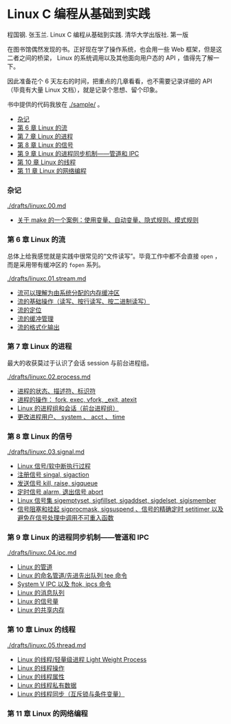 # Linux C 编程从基础到实践

程国钢. 张玉兰. Linux C 编程从基础到实践. 清华大学出版社. 第一版

在图书馆偶然发现的书。正好现在学了操作系统，也会用一些 Web 框架，但是这二者之间的桥梁， Linux 的系统调用以及其他面向用户态的 API ，值得先了解一下。

因此准备花个 6 天左右的时间，把重点的几章看看，也不需要记录详细的 API （毕竟有大量 Linux 文档），就是记录个思想、留个印象。

书中提供的代码我放在 [./sample/](./sample/) 。

<!-- @import "[TOC]" {cmd="toc" depthFrom=3 depthTo=6 orderedList=false} -->

<!-- code_chunk_output -->

- [杂记](#杂记)
- [第 6 章 Linux 的流](#第-6-章-linux-的流)
- [第 7 章 Linux 的进程](#第-7-章-linux-的进程)
- [第 8 章 Linux 的信号](#第-8-章-linux-的信号)
- [第 9 章 Linux 的进程同步机制——管道和 IPC](#第-9-章-linux-的进程同步机制管道和-ipc)
- [第 10 章 Linux 的线程](#第-10-章-linux-的线程)
- [第 11 章 Linux 的网络编程](#第-11-章-linux-的网络编程)

<!-- /code_chunk_output -->

### 杂记

[./drafts/linuxc.00.md](./drafts/linuxc.00.md)
- [关于 make 的一个案例：使用变量、自动变量、隐式规则、模式规则](./drafts/linuxc.00.md#关于-make-的一个案例使用变量-自动变量-隐式规则-模式规则)

### 第 6 章 Linux 的流

总体上给我感觉就是实践中很常见的“文件读写”。毕竟工作中都不会直接 `open` ，而是采用带有缓冲区的 `fopen` 系列。

[./drafts/linuxc.01.stream.md](./drafts/linuxc.01.stream.md)
- [流可以理解为由系统分配的内存缓冲区](./drafts/linuxc.01.stream.md#流可以理解为由系统分配的内存缓冲区)
- [流的基础操作（读写、按行读写、按二进制读写）](./drafts/linuxc.01.stream.md#流的基础操作读写-按行读写-按二进制读写)
- [流的定位](./drafts/linuxc.01.stream.md#流的定位)
- [流的缓冲管理](./drafts/linuxc.01.stream.md#流的缓冲管理)
- [流的格式化输出](./drafts/linuxc.01.stream.md#流的格式化输出)

### 第 7 章 Linux 的进程

最大的收获莫过于认识了会话 session 与前台进程组。

[./drafts/linuxc.02.process.md](./drafts/linuxc.02.process.md)
- [进程的状态、描述符、标识符](./drafts/linuxc.02.process.md#进程的状态-描述符-标识符)
- [进程的操作： fork, exec, vfork, _exit, atexit](./drafts/linuxc.02.process.md#进程的操作-fork-exec-vfork-_exit-atexit)
- [Linux 的进程组和会话（前台进程组）](./drafts/linuxc.02.process.md#linux-的进程组和会话前台进程组)
- [更改进程用户、 system 、 acct 、 time](./drafts/linuxc.02.process.md#更改进程用户-system-acct-time)

### 第 8 章 Linux 的信号

[./drafts/linuxc.03.signal.md](./drafts/linuxc.03.signal.md)
- [Linux 信号/软中断执行过程](./drafts/linuxc.03.signal.md#linux-信号软中断执行过程)
- [注册信号 singal, sigaction](./drafts/linuxc.03.signal.md#注册信号-singal-sigaction)
- [发送信号 kill, raise, sigqueue](./drafts/linuxc.03.signal.md#发送信号-kill-raise-sigqueue)
- [定时信号 alarm, 退出信号 abort](./drafts/linuxc.03.signal.md#定时信号-alarm-退出信号-abort)
- [Linux 信号集 sigemptyset, sigfillset, sigaddset, sigdelset, sigismember](./drafts/linuxc.03.signal.md#linux-信号集-sigemptyset-sigfillset-sigaddset-sigdelset-sigismember)
- [信号阻塞和挂起 sigprocmask, sigsuspend 、信号的精确定时 setitimer 以及避免在信号处理中调用不可重入函数](./drafts/linuxc.03.signal.md#信号阻塞和挂起-sigprocmask-sigsuspend-信号的精确定时-setitimer-以及避免在信号处理中调用不可重入函数)

### 第 9 章 Linux 的进程同步机制——管道和 IPC

[./drafts/linuxc.04.ipc.md](./drafts/linuxc.04.ipc.md)
- [Linux 的管道](./drafts/linuxc.04.ipc.md#linux-的管道)
- [Linux 的命名管道/先进先出队列 tee 命令](./drafts/linuxc.04.ipc.md#linux-的命名管道先进先出队列-tee-命令)
- [System V IPC 以及 ftok, ipcs 命令](./drafts/linuxc.04.ipc.md#system-v-ipc-以及-ftok-ipcs-命令)
- [Linux 的消息队列](./drafts/linuxc.04.ipc.md#linux-的消息队列)
- [Linux 的信号量](./drafts/linuxc.04.ipc.md#linux-的信号量)
- [Linux 的共享内存](./drafts/linuxc.04.ipc.md#linux-的共享内存)

### 第 10 章 Linux 的线程

[./drafts/linuxc.05.thread.md](./drafts/linuxc.05.thread.md)
- [Linux 的线程/轻量级进程 Light Weight Process](./drafts/linuxc.05.thread.md#linux-的线程轻量级进程-light-weight-process)
- [Linux 的线程操作](./drafts/linuxc.05.thread.md#linux-的线程操作)
- [Linux 的线程属性](./drafts/linuxc.05.thread.md#linux-的线程属性)
- [Linux 的线程私有数据](./drafts/linuxc.05.thread.md#linux-的线程私有数据)
- [Linux 的线程同步（互斥锁与条件变量）](./drafts/linuxc.05.thread.md#linux-的线程同步互斥锁与条件变量)

### 第 11 章 Linux 的网络编程
